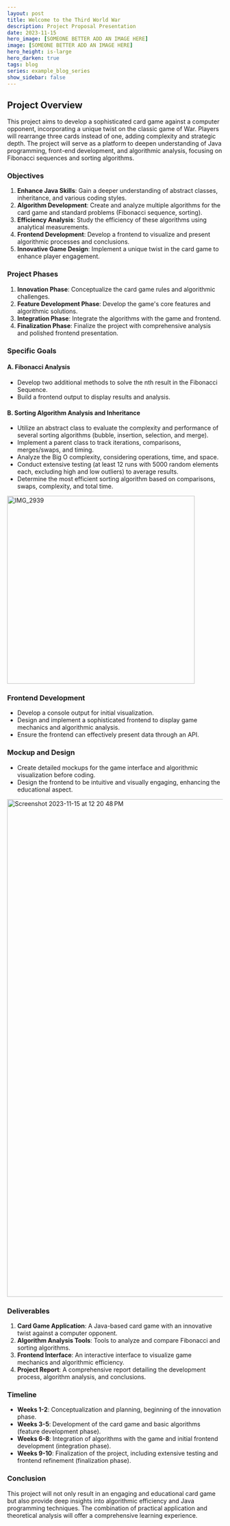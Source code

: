 ```yaml
---
layout: post
title: Welcome to the Third World War
description: Project Proposal Presentation
date: 2023-11-15
hero_image: [SOMEONE BETTER ADD AN IMAGE HERE]
image: [SOMEONE BETTER ADD AN IMAGE HERE]
hero_height: is-large
hero_darken: true
tags: blog
series: example_blog_series
show_sidebar: false
---
```


## Project Overview

This project aims to develop a sophisticated card game against a computer opponent, incorporating a unique twist on the classic game of War. Players will rearrange three cards instead of one, adding complexity and strategic depth. The project will serve as a platform to deepen understanding of Java programming, front-end development, and algorithmic analysis, focusing on Fibonacci sequences and sorting algorithms.

### Objectives

1. **Enhance Java Skills**: Gain a deeper understanding of abstract classes, inheritance, and various coding styles.
2. **Algorithm Development**: Create and analyze multiple algorithms for the card game and standard problems (Fibonacci sequence, sorting).
3. **Efficiency Analysis**: Study the efficiency of these algorithms using analytical measurements.
4. **Frontend Development**: Develop a frontend to visualize and present algorithmic processes and conclusions.
5. **Innovative Game Design**: Implement a unique twist in the card game to enhance player engagement.

### Project Phases

1. **Innovation Phase**: Conceptualize the card game rules and algorithmic challenges.
2. **Feature Development Phase**: Develop the game's core features and algorithmic solutions.
3. **Integration Phase**: Integrate the algorithms with the game and frontend.
4. **Finalization Phase**: Finalize the project with comprehensive analysis and polished frontend presentation.

### Specific Goals

#### A. Fibonacci Analysis

- Develop two additional methods to solve the nth result in the Fibonacci Sequence.
- Build a frontend output to display results and analysis.

#### B. Sorting Algorithm Analysis and Inheritance 

- Utilize an abstract class to evaluate the complexity and performance of several sorting algorithms (bubble, insertion, selection, and merge).
- Implement a parent class to track iterations, comparisons, merges/swaps, and timing.
- Analyze the Big O complexity, considering operations, time, and space.
- Conduct extensive testing (at least 12 runs with 5000 random elements each, excluding high and low outliers) to average results.
- Determine the most efficient sorting algorithm based on comparisons, swaps, complexity, and total time.

<img width="438" alt="IMG_2939" src="https://github.com/rachit-j/ww3/assets/111611921/744ecd6a-2172-4a60-bb77-84ac2c452d2b">



### Frontend Development

- Develop a console output for initial visualization.
- Design and implement a sophisticated frontend to display game mechanics and algorithmic analysis.
- Ensure the frontend can effectively present data through an API.

### Mockup and Design

- Create detailed mockups for the game interface and algorithmic visualization before coding.
- Design the frontend to be intuitive and visually engaging, enhancing the educational aspect.


<img width="1160" alt="Screenshot 2023-11-15 at 12 20 48 PM" src="https://github.com/rachit-j/ww3/assets/111661543/9d3bbe53-fd01-47c3-b839-eb2adc532edf">

### Deliverables

1. **Card Game Application**: A Java-based card game with an innovative twist against a computer opponent.
2. **Algorithm Analysis Tools**: Tools to analyze and compare Fibonacci and sorting algorithms.
3. **Frontend Interface**: An interactive interface to visualize game mechanics and algorithmic efficiency.
4. **Project Report**: A comprehensive report detailing the development process, algorithm analysis, and conclusions.

### Timeline

- **Weeks 1-2**: Conceptualization and planning, beginning of the innovation phase.
- **Weeks 3-5**: Development of the card game and basic algorithms (feature development phase).
- **Weeks 6-8**: Integration of algorithms with the game and initial frontend development (integration phase).
- **Weeks 9-10**: Finalization of the project, including extensive testing and frontend refinement (finalization phase).

### Conclusion

This project will not only result in an engaging and educational card game but also provide deep insights into algorithmic efficiency and Java programming techniques. The combination of practical application and theoretical analysis will offer a comprehensive learning experience.

